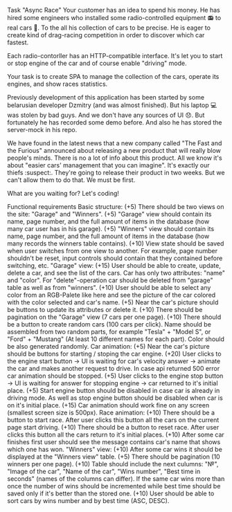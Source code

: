 Task "Async Race"
Your customer has an idea to spend his money. He has hired some engineers who installed some radio-controlled equipment 📻 to real cars 🚗. To the all his collection of cars to be precise. He is eager to create kind of drag-racing competition in order to discover which car fastest.

Each radio-contorller has an HTTP-compatible interface. It's let you to start or stop engine of the car and of course enable "driving" mode.

Your task is to create SPA to manage the collection of the cars, operate its engines, and show races statistics.

Previously development of this application has been started by some belarusian developer Dzmitry (and was almost finished). But his laptop 💻 was stolen by bad guys. And we don't have any sources of UI 😞. But fortunately he has recorded some demo before. And also he has stored the server-mock in his repo.

We have found in the latest news that a new company called "The Fast and the Furious" announced about releasing a new product that will really blow people's minds. There is no a lot of info about this product. All we know it's about "easier cars' management that you can imagine". It's exactly our thiefs :suspect:. They're going to release their product in two weeks. But we can't allow them to do that. We must be first.

What are you waiting for? Let's coding!

Functional requirements
Basic structure:
(+5) There should be two views on the site: "Garage" and "Winners".
(+5) "Garage" view should contain its name, page number, and the full amount of items in the database (how many car user has in his garage).
(+5) "Winners" view should contain its name, page number, and the full amount of items in the database (how many records the winners table contains).
(+10) View state should be saved when user switches from one view to another. For example, page number shouldn't be reset, input controls should contain that they contained before switching, etc.
"Garage" view:
(+15) User should be able to create, update, delete a car, and see the list of the cars. Car has only two attributes: "name" and "color". For "delete"-operation car should be deleted from "garage" table as well as from "winners".
(+10) User should be able to select any color from an RGB-Palete like here and see the picture of the car colored with the color selected and car's name.
(+5) Near the car's picture should be buttons to update its attributes or delete it.
(+10) There should be pagination on the "Garage" view (7 cars per one page).
(+10) There should be a button to create random cars (100 cars per click). Name should be assembled from two random parts, for example "Tesla" + "Model S", or "Ford" + "Mustang" (At least 10 different names for each part). Color should be also generated randomly.
Car animation:
(+5) Near the car's picture should be buttons for starting / stoping the car engine.
(+20) User clicks to the engine start button -> UI is waiting for car's velocity answer -> animate the car and makes another request to drive. In case api returned 500 error car animation should be stopped.
(+5) User clicks to the engine stop button -> UI is waiting for answer for stopping engine -> car returned to it's initial place.
(+5) Start engine button should be disabled in case car is already in driving mode. As well as stop engine button should be disabled when car is on it's initial place.
(+15) Car animation should work fine on any screen (smallest screen size is 500px).
Race animation:
(+10) There should be a button to start race. After user clicks this button all the cars on the current page start driving.
(+10) There should be a button to reset race. After user clicks this button all the cars return to it's initial places.
(+10) After some car finishes first user should see the message contains car's name that shows which one has won.
"Winners" view:
(+10) After some car wins it should be displayed at the "Winners view" table.
(+5) There should be pagination (10 winners per one page).
(+10) Table should include the next culumns: "№", "Image of the car", "Name of the car", "Wins number", "Best time in seconds" (names of the columns can differ). If the same car wins more than once the number of wins should be incremented while best time should be saved only if it's better than the stored one.
(+10) User should be able to sort cars by wins number and by best time (ASC, DESC).